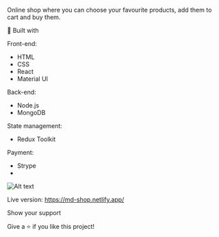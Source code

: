 
Online shop where you can choose your favourite products, add them to cart and buy them.

👷 Built with 

Front-end:
- HTML
- CSS
- React
- Material UI

Back-end:
- Node.js
- MongoDB

State management:
- Redux Toolkit

Payment:
- Strype
- 
![Alt text](https://i.postimg.cc/zfJS57DZ/homepage1.jpg "Optional title")

Live version: https://md-shop.netlify.app/

Show your support

Give a ⭐ if you like this project!

